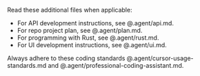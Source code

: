 Read these additional files when applicable:

- For API development instructions, see @.agent/api.md.
- For repo project plan, see @.agent/plan.md.
- For programming with Rust, see @.agent/rust.md.
- For UI development instructions, see @.agent/ui.md.

Always adhere to these coding standards @.agent/cursor-usage-standards.md and @.agent/professional-coding-assistant.md.
